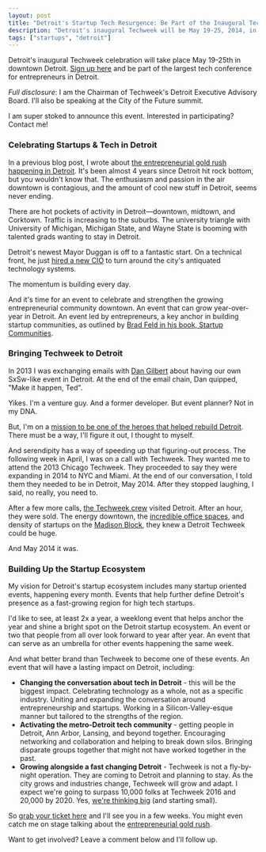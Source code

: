 ```yaml
---
layout: post
title: "Detroit's Startup Tech Resurgence: Be Part of the Inaugural Tech Week"
description: "Detroit's inaugural Techweek will be May 19-25, 2014, in downtown Detroit."
tags: ["startups", "detroit"]
---
```


Detroit's inaugural Techweek celebration will take place May 19-25th in downtown Detroit. [Sign up here](http://techweek.com/detroit/) and be part of the largest tech conference for entrepreneurs in Detroit.

*Full disclosure*: I am the Chairman of Techweek's Detroit Executive Advisory Board. I'll also be speaking at the City of the Future summit.

I am super stoked to announce this event. Interested in participating? Contact me!

### Celebrating Startups & Tech in Detroit

In a previous blog post, I wrote about [the entrepreneurial gold rush happening in Detroit](http://tedserbinski.com/the-entrepreneurial-gold-rush-why-i-moved-from-san-francisco-to-detroit/). It's been almost 4 years since Detroit hit rock bottom, but you wouldn't know that. The enthusiasm and passion in the air downtown is contagious, and the amount of cool new stuff in Detroit, seems never ending.

There are hot pockets of activity in Detroit&mdash;downtown, midtown, and Corktown. Traffic is increasing to the suburbs. The university triangle with University of Michigan, Michigan State, and Wayne State is booming with talented grads wanting to stay in Detroit.

Detroit's newest Mayor Duggan is off to a fantastic start. On a technical front, he just [hired a new CIO](http://www.freep.com/article/20140204/NEWS01/302040100/City-of-Detroit-IT-director) to turn around the city's antiquated technology systems.

The momentum is building every day.

And it's time for an event to celebrate and strengthen the growing entrepreneurial community downtown. An event that can grow year-over-year in Detroit. An event led by entrepreneurs, a key anchor in building startup communities, as outlined by [Brad Feld in his book, Startup Communities](http://www.amazon.com/gp/product/1118441540?ie=UTF8&camp=213733&creative=393185&creativeASIN=1118441540&linkCode=shr&tag=tedserbinski-20&qid=1397788309).


### Bringing Techweek to Detroit

In 2013 I was exchanging emails with [Dan Gilbert](http://tedserbinski.com/business-insights-ive-learned-from-billionaire-dan-gilbert/) about having our own SxSw-like event in Detroit. At the end of the email chain, Dan quipped, "Make it happen, Ted".

Yikes. I'm a venture guy. And a former developer. But event planner? Not in my DNA.

But, I'm on a [mission to be one of the heroes that helped rebuild Detroit](http://tedserbinski.com/the-entrepreneurial-gold-rush-why-i-moved-from-san-francisco-to-detroit/). There must be a way, I'll figure it out, I thought to myself.

And serendipity has a way of speeding up that figuring-out process. The following week in April, I was on a call with Techweek. They wanted me to attend the 2013 Chicago Techweek. They proceeded to say they were expanding in 2014 to NYC and Miami. At the end of our conversation, I told them they needed to be in Detroit, May 2014. After they stopped laughing, I said, no really, you need to.

After a few more calls, [the Techweek crew](http://techweek.com/what-is-techweek/#team) visited Detroit. After an hour, they were sold. The energy downtown, the [incredible office spaces](http://www.fastcompany.com/3028419/most-creative-people/some-of-the-most-amazing-startup-spaces-in-america-are-in-detroit), and density of startups on the [Madison Block](http://madisonblock.com), they knew a Detroit Techweek could be huge.

And May 2014 it was.

### Building Up the Startup Ecosystem

My vision for Detroit's startup ecosystem includes many startup oriented events, happening every month. Events that help further define Detroit's presence as a fast-growing region for high tech startups.

I'd like to see, at least 2x a year, a weeklong event that helps anchor the year and shine a bright spot on the Detroit startup ecosystem. An event or two that people from all over look forward to year after year. An event that can serve as an umbrella for other events happening the same week.

And what better brand than Techweek to become one of these events. An event that will have a lasting impact on Detroit, including:

* **Changing the conversation about tech in Detroit** - this will be the biggest impact. Celebrating technology as a whole, not as a specific industry. Uniting and expanding the conversation around entrepreneurship and startups. Working in a Silicon-Valley-esque manner but tailored to the strengths of the region.
* **Activating the metro-Detroit tech community** - getting people in Detroit, Ann Arbor, Lansing, and beyond together. Encouraging networking and collaboration and helping to break down silos. Bringing disparate groups together that might not have worked together in the past.
* **Growing alongside a fast changing Detroit** - Techweek is not a fly-by-night operation. They are coming to Detroit and planning to stay. As the city grows and industries change, Techweek will grow and adapt. I expect we're going to surpass 10,000 folks at Techweek 2016 and 20,000 by 2020. Yes, [we're thinking big](http://tedserbinski.com/the-best-startup-advice-ive-ever-gotten/) (and starting small).

So [grab your ticket here](http://techweek.com/detroit) and I'll see you in a few weeks. You might even catch me on stage talking about the [entrepreneurial gold rush](http://tedserbinski.com/the-entrepreneurial-gold-rush-why-i-moved-from-san-francisco-to-detroit/).

Want to get involved? Leave a comment below and I'll follow up.
